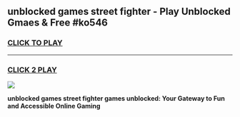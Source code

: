 
## unblocked games street fighter - Play Unblocked Gmaes & Free #ko546
<h3>
<a href="https://news.freeplayer.one?title=unblocked_games_street_fighter&ref=03M">CLICK TO PLAY</a></h3>
<hr>

<h3>
<a href="https://news.freeplayer.one?title=unblocked_games_street_fighter&ref=03M">CLICK 2 PLAY</a>
  
</h3>

<a href="https://news.freeplayer.one?title=unblocked_games_street_fighter&ref=03M"><img src="https://clearcache.store/games.png"></a>


**unblocked games street fighter games unblocked: Your Gateway to Fun and Accessible Online Gaming**
